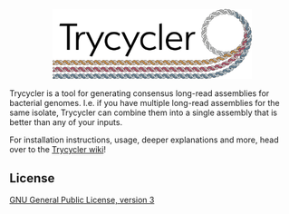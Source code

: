 <p align="center"><img src="images/logo.png" alt="Trycycler" width="70%"></p>

Trycycler is a tool for generating consensus long-read assemblies for bacterial genomes. I.e. if you have multiple long-read assemblies for the same isolate, Trycycler can combine them into a single assembly that is better than any of your inputs.

For installation instructions, usage, deeper explanations and more, head over to the [Trycycler wiki](https://github.com/rrwick/Trycycler/wiki)!



## License

[GNU General Public License, version 3](https://www.gnu.org/licenses/gpl-3.0.html)
